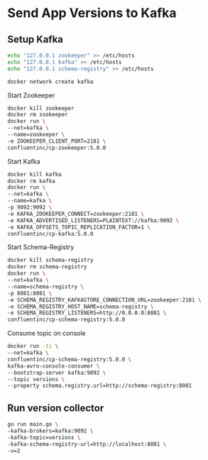 # Send App Versions to Kafka

## Setup Kafka

```bash
echo "127.0.0.1 zookeeper" >> /etc/hosts
echo "127.0.0.1 kafka" >> /etc/hosts
echo "127.0.0.1 schema-registry" >> /etc/hosts
```

```bash
docker network create kafka
```
 
Start Zookeeper 
 
```bash
docker kill zookeeper
docker rm zookeeper
docker run \
--net=kafka \
--name=zookeeper \
-e ZOOKEEPER_CLIENT_PORT=2181 \
confluentinc/cp-zookeeper:5.0.0
```

Start Kafka
 
```bash
docker kill kafka
docker rm kafka
docker run \
--net=kafka \
--name=kafka \
-p 9092:9092 \
-e KAFKA_ZOOKEEPER_CONNECT=zookeeper:2181 \
-e KAFKA_ADVERTISED_LISTENERS=PLAINTEXT://kafka:9092 \
-e KAFKA_OFFSETS_TOPIC_REPLICATION_FACTOR=1 \
confluentinc/cp-kafka:5.0.0
```

Start Schema-Registry

```bash
docker kill schema-registry
docker rm schema-registry
docker run \
--net=kafka \
--name=schema-registry \
-p 8081:8081 \
-e SCHEMA_REGISTRY_KAFKASTORE_CONNECTION_URL=zookeeper:2181 \
-e SCHEMA_REGISTRY_HOST_NAME=schema-registry \
-e SCHEMA_REGISTRY_LISTENERS=http://0.0.0.0:8081 \
confluentinc/cp-schema-registry:5.0.0
```


Consume topic on console 

```bash
docker run -ti \
--net=kafka \
confluentinc/cp-schema-registry:5.0.0 \
kafka-avro-console-consumer \
--bootstrap-server kafka:9092 \
--topic versions \
--property schema.registry.url=http://schema-registry:8081
```


## Run version collector

```bash
go run main.go \
-kafka-brokers=kafka:9092 \
-kafka-topic=versions \
-kafka-schema-registry-url=http://localhost:8081 \
-v=2
```


